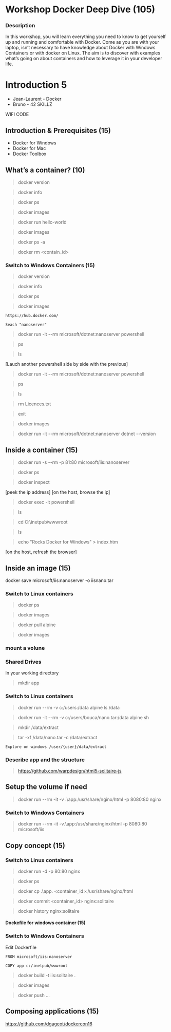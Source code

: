 # Workshop Docker Deep Dive (105)

### Description

In this workshop, you will learn everything you need to know to get yourself up and running and comfortable with Docker. Come as you are with your laptop, isn’t necessary to have knowledge about Docker with Windows Containers or with docker on Linux. The aim is to discover with examples what’s going on about containers and how to leverage it in your developer life.  
# Introduction 5

- Jean-Laurent - Docker
- Bruno - 42 SKILLZ

WIFI CODE

## Introduction & Prerequisites (15)

- Docker for Windows
- Docker for Mac
- Docker Toolbox

## What’s a container? (10)

> docker version

> docker info

> docker ps

> docker images

> docker run hello-world

> docker images

> docker ps -a

> docker rm <contain_id>

### Switch to Windows Containers (15)

> docker version

> docker info

> docker ps

> docker images

    https://hub.docker.com/

    Seach "nanoserver"

> docker run -it --rm microsoft/dotnet:nanoserver powershell

> ps

> ls


[Lauch another powershell side by side with the previous]

> docker run -it --rm microsoft/dotnet:nanoserver powershell

> ps

> ls

> rm Licences.txt

> exit

> docker images

> docker run -it --rm microsoft/dotnet:nanoserver dotnet --version

## Inside a container (15)

> docker run -s --rm -p 81:80 microsoft/iis:nanoserver

> docker ps

> docker inspect <containerId>

[peek the ip address]
[on the host, browse the ip]

> docker exec -it <containerId> powershell

> ls

> cd C:\inetpub\wwwroot

> ls

> echo "Rocks Docker for Windows" > index.htm

[on the host, refresh the browser]

## Inside an image (15)

docker save microsoft/iis:nanoserver -o iisnano.tar

### Switch to Linux containers

> docker ps

> docker images

> docker pull alpine

> docker images

### mount a volune

### Shared Drives

In your working directory

> mkdir app

### Switch to Linux containers

> docker run --rm -v c:/users:/data alpine ls /data

> docker run -it --rm -v c:/users/bouca/nano.tar:/data alpine sh

> mkdir /data/extract

> tar -xf /data/nano.tar -c /data/extract

    Explore on windows /user/{user}/data/extract

### Describe app and the structure

> https://github.com/warpdesign/html5-solitaire-js

## Setup the volume if need

> docker run --rm -it -v .\app\:/usr/share/nginx/html -p 8080:80 nginx

### Switch to Windows Containers

> docker run --rm -it -v.\app\:/usr/share/nginx/html -p 8080:80 microsoft/iis

## Copy concept (15)

### Switch to Linux containers

> docker run -d -p 80:80 nginx

> docker ps

> docker cp .\app\. <container_id>:/usr/share/nginx/html

> docker commit <container_id> nginx:solitaire

> docker history nginx:solitaire

#### Dockefile for windows container (15)

### Switch to Windows Containers

Edit Dockerfile

    FROM microsoft/iis:nanoserver

    COPY app c:/inetpub/wwwroot

> docker build -t iis:solitaire .

> docker images

> docker push ...

## Composing applications (15)

https://github.com/dgageot/dockercon16
